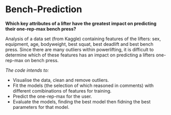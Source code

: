 # Bench-Prediction

**Which key attributes of a lifter have the greatest impact on predicting their one-rep-max bench press?**

Analysis of a data set (from Kaggle) containing features of the lifters: sex, equipment, age, bodyweight, best squat, best deadlift and best bench press.
Since there are many outliers within powerlifting, it is difficult to determine which of these features has an impact on predicting a lifters one-rep-max on bench press.

*The code intends to:<br>*
-  Visualise the data, clean and remove outliers.
-  Fit the models (the selection of which reasoned in comments) with different comibinations of features for training.
-  Predict the one-rep-max for the user.
-  Evaluate the models, finding the best model then fidning the best parameters for that model.


